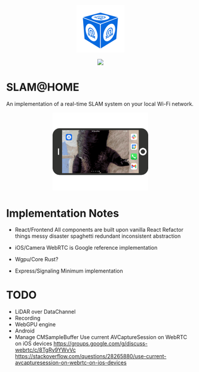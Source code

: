 <p align="center">
  <img height="128" width="128" src="./docs/images/logo.png">
</p>
<p align="center">
  <a href="https://www.buymeacoffee.com/ognis1205">
    <img width="128" src="https://cdn.buymeacoffee.com/buttons/v2/default-yellow.png" />
  </a>
</p>

SLAM@HOME
==============================
An implementation of a real-time SLAM system on your local Wi-Fi network.

<p align="center">
  <img width="256" src="./docs/images/mobile.gif">
</p>

Implementation Notes
==============================
 - React/Frontend
   All components are built upon vanilla React
   Refactor things messy disaster spaghetti redundant inconsistent abstraction

 - iOS/Camera
   WebRTC is Google reference implementation
 
 - Wgpu/Core
   Rust?
   
 - Express/Signaling
   Minimum implementation

TODO
==============================
 - LiDAR over DataChannel
 - Recording
 - WebGPU engine
 - Android
 - Manage CMSampleBuffer
 Use current AVCaptureSession on WebRTC on iOS devices
 https://groups.google.com/g/discuss-webrtc/c/8TgRy9YWvVc
 https://stackoverflow.com/questions/28265880/use-current-avcapturesession-on-webrtc-on-ios-devices
